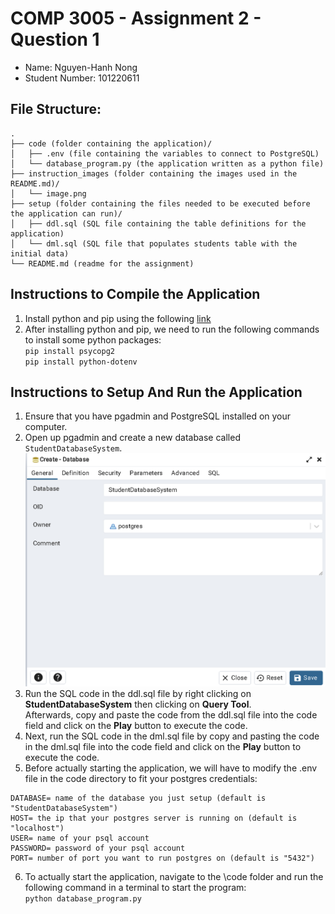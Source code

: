 # COMP 3005 - Assignment 2 - Question 1

- Name: Nguyen-Hanh Nong
- Student Number: 101220611

## File Structure:

```
.
├── code (folder containing the application)/
│   ├── .env (file containing the variables to connect to PostgreSQL)
│   └── database_program.py (the application written as a python file)
├── instruction_images (folder containing the images used in the README.md)/
│   └── image.png
├── setup (folder containing the files needed to be executed before the application can run)/
│   ├── ddl.sql (SQL file containing the table definitions for the application)
│   └── dml.sql (SQL file that populates students table with the initial data)
└── README.md (readme for the assignment)
```

## Instructions to Compile the Application

1. Install python and pip using the following [link](https://www.python.org/downloads/)
2. After installing python and pip, we need to run the following commands to install some python packages: \
   `pip install psycopg2`\
   `pip install python-dotenv`

## Instructions to Setup And Run the Application

1. Ensure that you have pgadmin and PostgreSQL installed on your computer.
2. Open up pgadmin and create a new database called `StudentDatabaseSystem`. \
   ![alt text](./instruction_images/image.png)
3. Run the SQL code in the ddl.sql file by right clicking on **StudentDatabaseSystem** then clicking on **Query Tool**. \
   Afterwards, copy and paste the code from the ddl.sql file into the code field and click on the **Play** button to execute the code.
4. Next, run the SQL code in the dml.sql file
   by copy and pasting the code in the dml.sql file into the code field and click on the **Play** button to execute the code.
5. Before actually starting the application, we will have to modify the .env file in the code directory to fit your postgres credentials:

```
DATABASE= name of the database you just setup (default is "StudentDatabaseSystem")
HOST= the ip that your postgres server is running on (default is "localhost")
USER= name of your psql account
PASSWORD= password of your psql account
PORT= number of port you want to run postgres on (default is "5432")
```

6. To actually start the application, navigate to the \code folder and run the following command in a terminal to start the program: \
   `python database_program.py`
